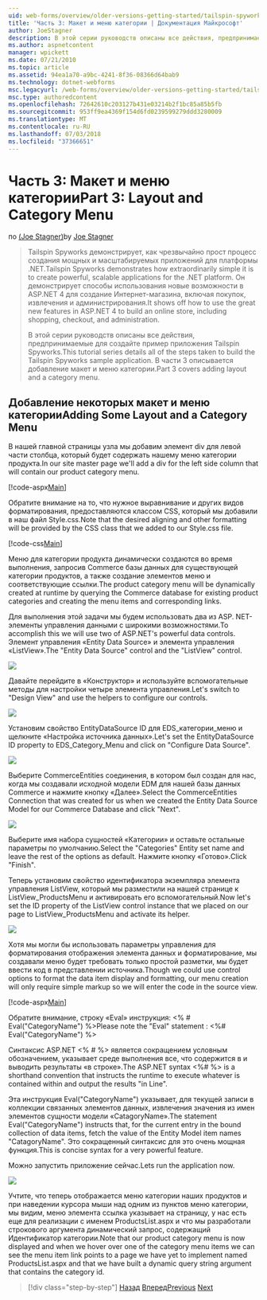 ```yaml
---
uid: web-forms/overview/older-versions-getting-started/tailspin-spyworks/tailspin-spyworks-part-3
title: 'Часть 3: Макет и меню категории | Документация Майкрософт'
author: JoeStagner
description: В этой серии руководств описаны все действия, предпринимаемые для создайте пример приложения Tailspin Spyworks. В части 3 описывается добавление макет и меню категории.
ms.author: aspnetcontent
manager: wpickett
ms.date: 07/21/2010
ms.topic: article
ms.assetid: 94ea1a70-a9bc-4241-8f36-08366d64bab9
ms.technology: dotnet-webforms
msc.legacyurl: /web-forms/overview/older-versions-getting-started/tailspin-spyworks/tailspin-spyworks-part-3
msc.type: authoredcontent
ms.openlocfilehash: 72642610c203127b431e03214b2f1bc85a85b5fb
ms.sourcegitcommit: 953ff9ea4369f154d6fd0239599279ddd3280009
ms.translationtype: MT
ms.contentlocale: ru-RU
ms.lasthandoff: 07/03/2018
ms.locfileid: "37366651"
---
```

<a name="part-3-layout-and-category-menu"></a><span data-ttu-id="02503-104">Часть 3: Макет и меню категории</span><span class="sxs-lookup"><span data-stu-id="02503-104">Part 3: Layout and Category Menu</span></span>
====================
<span data-ttu-id="02503-105">по [(Joe Stagner)](https://github.com/JoeStagner)</span><span class="sxs-lookup"><span data-stu-id="02503-105">by [Joe Stagner](https://github.com/JoeStagner)</span></span>

> <span data-ttu-id="02503-106">Tailspin Spyworks демонстрирует, как чрезвычайно прост процесс создания мощных и масштабируемых приложений для платформы .NET.</span><span class="sxs-lookup"><span data-stu-id="02503-106">Tailspin Spyworks demonstrates how extraordinarily simple it is to create powerful, scalable applications for the .NET platform.</span></span> <span data-ttu-id="02503-107">Он демонстрирует способы использования новые возможности в ASP.NET 4 для создание Интернет-магазина, включая покупок, извлечения и администрирования.</span><span class="sxs-lookup"><span data-stu-id="02503-107">It shows off how to use the great new features in ASP.NET 4 to build an online store, including shopping, checkout, and administration.</span></span>
> 
> <span data-ttu-id="02503-108">В этой серии руководств описаны все действия, предпринимаемые для создайте пример приложения Tailspin Spyworks.</span><span class="sxs-lookup"><span data-stu-id="02503-108">This tutorial series details all of the steps taken to build the Tailspin Spyworks sample application.</span></span> <span data-ttu-id="02503-109">В части 3 описывается добавление макет и меню категории.</span><span class="sxs-lookup"><span data-stu-id="02503-109">Part 3 covers adding layout and a category menu.</span></span>


## <a id="_Toc260221669"></a>  <span data-ttu-id="02503-110">Добавление некоторых макет и меню категории</span><span class="sxs-lookup"><span data-stu-id="02503-110">Adding Some Layout and a Category Menu</span></span>

<span data-ttu-id="02503-111">В нашей главной страницы узла мы добавим элемент div для левой части столбца, который будет содержать нашему меню категории продукта.</span><span class="sxs-lookup"><span data-stu-id="02503-111">In our site master page we'll add a div for the left side column that will contain our product category menu.</span></span>

[!code-aspx[Main](tailspin-spyworks-part-3/samples/sample1.aspx)]

<span data-ttu-id="02503-112">Обратите внимание на то, что нужное выравнивание и других видов форматирования, предоставляются классом CSS, который мы добавили в наш файл Style.css.</span><span class="sxs-lookup"><span data-stu-id="02503-112">Note that the desired aligning and other formatting will be provided by the CSS class that we added to our Style.css file.</span></span>

[!code-css[Main](tailspin-spyworks-part-3/samples/sample2.css)]

<span data-ttu-id="02503-113">Меню для категории продукта динамически создаются во время выполнения, запросив Commerce базы данных для существующей категории продуктов, а также создание элементов меню и соответствующие ссылки.</span><span class="sxs-lookup"><span data-stu-id="02503-113">The product category menu will be dynamically created at runtime by querying the Commerce database for existing product categories and creating the menu items and corresponding links.</span></span>

<span data-ttu-id="02503-114">Для выполнения этой задачи мы будем использовать два из ASP. NET-элементы управления данными с широкими возможностями.</span><span class="sxs-lookup"><span data-stu-id="02503-114">To accomplish this we will use two of ASP.NET's powerful data controls.</span></span> <span data-ttu-id="02503-115">Элемент управления «Entity Data Source» и элемента управления «ListView».</span><span class="sxs-lookup"><span data-stu-id="02503-115">The "Entity Data Source" control and the "ListView" control.</span></span>

![](tailspin-spyworks-part-3/_static/image1.jpg)

<span data-ttu-id="02503-116">Давайте перейдите в «Конструктор» и используйте вспомогательные методы для настройки четыре элемента управления.</span><span class="sxs-lookup"><span data-stu-id="02503-116">Let's switch to "Design View" and use the helpers to configure our controls.</span></span>

![](tailspin-spyworks-part-3/_static/image2.jpg)

<span data-ttu-id="02503-117">Установим свойство EntityDataSource ID для EDS\_категории\_меню и щелкните «Настройка источника данных».</span><span class="sxs-lookup"><span data-stu-id="02503-117">Let's set the EntityDataSource ID property to EDS\_Category\_Menu and click on "Configure Data Source".</span></span>

![](tailspin-spyworks-part-3/_static/image3.jpg)

<span data-ttu-id="02503-118">Выберите CommerceEntities соединения, в котором был создан для нас, когда мы создавали исходной модели EDM для нашей базы данных Commerce и нажмите кнопку «Далее».</span><span class="sxs-lookup"><span data-stu-id="02503-118">Select the CommerceEntities Connection that was created for us when we created the Entity Data Source Model for our Commerce Database and click "Next".</span></span>

![](tailspin-spyworks-part-3/_static/image4.jpg)

<span data-ttu-id="02503-119">Выберите имя набора сущностей «Категории» и оставьте остальные параметры по умолчанию.</span><span class="sxs-lookup"><span data-stu-id="02503-119">Select the "Categories" Entity set name and leave the rest of the options as default.</span></span> <span data-ttu-id="02503-120">Нажмите кнопку «Готово».</span><span class="sxs-lookup"><span data-stu-id="02503-120">Click "Finish".</span></span>

<span data-ttu-id="02503-121">Теперь установим свойство идентификатора экземпляра элемента управления ListView, который мы разместили на нашей странице к ListView\_ProductsMenu и активировать его вспомогательный.</span><span class="sxs-lookup"><span data-stu-id="02503-121">Now let's set the ID property of the ListView control instance that we placed on our page to ListView\_ProductsMenu and activate its helper.</span></span>

![](tailspin-spyworks-part-3/_static/image5.jpg)

<span data-ttu-id="02503-122">Хотя мы могли бы использовать параметры управления для форматирования отображения элемента данных и форматирование, мы создавали меню будет требовать только простой разметки, мы будет ввести код в представлении источника.</span><span class="sxs-lookup"><span data-stu-id="02503-122">Though we could use control options to format the data item display and formatting, our menu creation will only require simple markup so we will enter the code in the source view.</span></span>

[!code-aspx[Main](tailspin-spyworks-part-3/samples/sample3.aspx)]

<span data-ttu-id="02503-123">Обратите внимание, строку «Eval» инструкция: &lt;% # Eval("CategoryName") %&gt;</span><span class="sxs-lookup"><span data-stu-id="02503-123">Please note the "Eval" statement : &lt;%# Eval("CategoryName") %&gt;</span></span>

<span data-ttu-id="02503-124">Синтаксис ASP.NET &lt;% # %&gt; является сокращением условным обозначением, указывает среде выполнения все, что содержится в и выводить результаты «в строке».</span><span class="sxs-lookup"><span data-stu-id="02503-124">The ASP.NET syntax &lt;%# %&gt; is a shorthand convention that instructs the runtime to execute whatever is contained within and output the results "in Line".</span></span>

<span data-ttu-id="02503-125">Эта инструкция Eval("CategoryName") указывает, для текущей записи в коллекции связанных элементов данных, извлечения значения из имен элементов сущности модели «CatagoryName».</span><span class="sxs-lookup"><span data-stu-id="02503-125">The statement Eval("CategoryName") instructs that, for the current entry in the bound collection of data items, fetch the value of the Entity Model item names "CatagoryName".</span></span> <span data-ttu-id="02503-126">Это сокращенный синтаксис для это очень мощная функция.</span><span class="sxs-lookup"><span data-stu-id="02503-126">This is concise syntax for a very powerful feature.</span></span>

<span data-ttu-id="02503-127">Можно запустить приложение сейчас.</span><span class="sxs-lookup"><span data-stu-id="02503-127">Lets run the application now.</span></span>

![](tailspin-spyworks-part-3/_static/image6.jpg)

<span data-ttu-id="02503-128">Учтите, что теперь отображается меню категории наших продуктов и при наведении курсора мыши над одним из пунктов меню категории, мы видим, меню элемента ссылка указывает на страницу, у нас есть еще для реализации с именем ProductsList.aspx и что мы разработали строкового аргумента динамический запрос, содержащий  Идентификатор категории.</span><span class="sxs-lookup"><span data-stu-id="02503-128">Note that our product category menu is now displayed and when we hover over one of the category menu items we can see the menu item link points to a page we have yet to implement named ProductsList.aspx and that we have built a dynamic query string argument that contains the category id.</span></span>

> [!div class="step-by-step"]
> <span data-ttu-id="02503-129">[Назад](tailspin-spyworks-part-2.md)
> [Вперед](tailspin-spyworks-part-4.md)</span><span class="sxs-lookup"><span data-stu-id="02503-129">[Previous](tailspin-spyworks-part-2.md)
[Next](tailspin-spyworks-part-4.md)</span></span>
